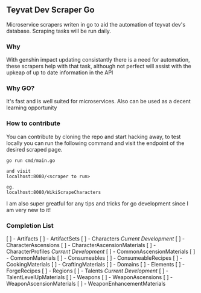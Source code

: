 ## Teyvat Dev Scraper Go

Microservice scrapers writen in go to aid the automation of teyvat dev's database. Scraping tasks will be run daily.

### Why

With genshin impact updating consistantly there is a need for automation, these scrapers help with that task, although not perfect will assist with the upkeap of up to date information in the API

### Why GO?

It's fast and is well suited for microservices. Also can be used as a decent learning opportunity

### How to contribute

You can contribute by cloning the repo and start hacking away, to test locally you can run the following command and visit the endpoint of the desired scraped page.

```
go run cmd/main.go

and visit
localhost:8080/<scraper to run>

eg. 
localhost:8080/WikiScrapeCharacters
```

I am also super greatful for any tips and tricks for go development since I am very new to it!

### Completion List

[ ] - Artifacts
[ ] - ArtifactSets
[ ] - Characters *Current Development*
[ ] - CharacterAscensions
[ ] - CharacterAscensionMaterials
[ ] - CharacterProfiles *Current Development*
[ ] - CommonAscensionMaterials
[ ] - CommonMaterials
[ ] - Consumeables
[ ] - ConsumeableRecipes
[ ] - CookingMaterials
[ ] - CraftingMaterials
[ ] - Domains
[ ] - Elements
[ ] - ForgeRecipes
[ ] - Regions
[ ] - Talents *Current Development*
[ ] - TalentLevelUpMaterials
[ ] - Weapons
[ ] - WeaponAscensions
[ ] - WeaponAscensionMaterials
[ ] - WeaponEnhancementMaterials
